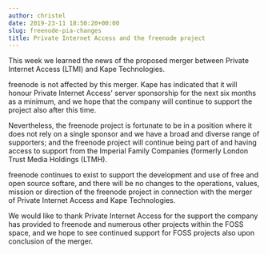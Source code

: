 ```yaml
---
author: christel
date: 2019-23-11 18:50:20+00:00
slug: freenode-pia-changes
title: Private Internet Access and the freenode project
---
```


This week we learned the news of the proposed merger between Private Internet Access (LTMI) and Kape Technologies. 

freenode is not affected by this merger. Kape has indicated that it will honour Private Internet Access' server sponsorship for the next six months as a minimum, and we hope that the company will continue to support the project also after this time. 

Nevertheless, the freenode project is fortunate to be in a position where it does not rely on a single sponsor and we have a broad and diverse range of supporters; and the freenode project will continue being part of and having access to support from the Imperial Family Companies (formerly London Trust Media Holdings (LTMH). 

freenode continues to exist to support the development and use of free and open source softare, and there will be no changes to the operations, values, mission or direction of the freenode project in connection with the merger of Private Internet Access and Kape Technologies.

We would like to thank Private Internet Access for the support the company has provided to freenode and numerous other projects within the FOSS space, and we hope to see continued support for FOSS projects also upon conclusion of the merger.
